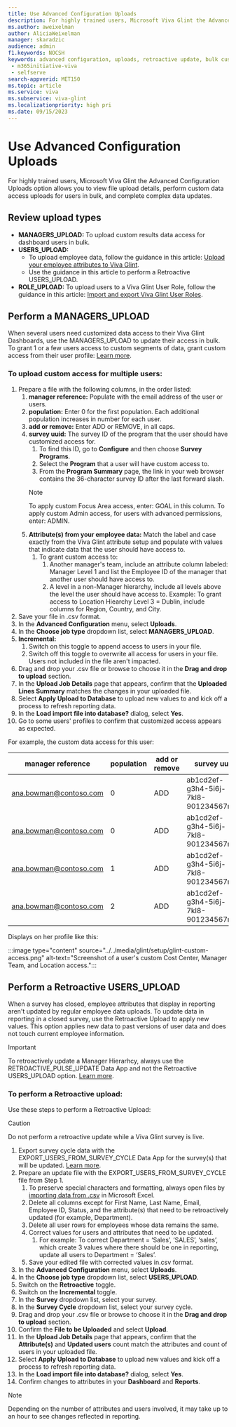 ```yaml
---
title: Use Advanced Configuration Uploads
description: For highly trained users, Microsoft Viva Glint the Advanced Configuration Uploads option allows you to perform custom data access uploads for users in bulk and complex data updates.
ms.author: aweixelman
author: AliciaWeixelman
manager: skaradzic
audience: admin
f1.keywords: NOCSH
keywords: advanced configuration, uploads, retroactive update, bulk custom access
 - m365initiative-viva
 - selfserve
search-appverid: MET150
ms.topic: article
ms.service: viva
ms.subservice: viva-glint
ms.localizationpriority: high pri
ms.date: 09/15/2023
---
```


# Use Advanced Configuration Uploads

For highly trained users, Microsoft Viva Glint the Advanced Configuration Uploads option allows you to view file upload details, perform custom data access uploads for users in bulk, and complete complex data updates.

## Review upload types

- **MANAGERS_UPLOAD:** To upload custom results data access for dashboard users in bulk.
- **USERS_UPLOAD:** 
   - To upload employee data, follow the guidance in this article: [Upload your employee attributes to Viva Glint](https://go.microsoft.com/fwlink/?linkid=2230742).
   - Use the guidance in this article to perform a Retroactive USERS_UPLOAD.
- **ROLE_UPLOAD:** To upload users to a Viva Glint User Role, follow the guidance in this article: [Import and export Viva Glint User Roles](https://go.microsoft.com/fwlink/?linkid=2230866).

## Perform a MANAGERS_UPLOAD

When several users need customized data access to their Viva Glint Dashboards, use the MANAGERS_UPLOAD to update their access in bulk. To grant 1 or a few users access to custom segments of data, grant custom access from their user profile: [Learn more](https://go.microsoft.com/fwlink/?linkid=2230740).

### To upload custom access for multiple users:

1. Prepare a file with the following columns, in the order listed:
      1. **manager reference:** Populate with the email address of the user or users.
      1. **population:** Enter 0 for the first population. Each additional population increases in number for each user.
      1. **add or remove:** Enter ADD or REMOVE, in all caps.
      1. **survey uuid:** The survey ID of the program that the user should have customized access for.
         1. To find this ID, go to **Configure** and then choose **Survey Programs**. 
         1. Select the **Program** that a user will have custom access to. 
         1. From the **Program Summary** page, the link in your web browser contains the 36-character survey ID after the last forward slash.
         > [!NOTE]
         > To apply custom Focus Area access, enter: GOAL in this column. To apply custom Admin access, for users with advanced permissions, enter: ADMIN.
      1. **Attribute(s) from your employee data:** Match the label and case exactly from the Viva Glint attribute setup and populate with values that indicate data that the user should have access to.
         1. To grant custom access to: 
            1. Another manager's team, include an attribute column labeled: Manager Level 1 and list the Employee ID of the manager that another user should have access to.
            1. A level in a non-Manager hierarchy, include all levels above the level the user should have access to. Example: To grant access to Location Hiearchy Level 3 = Dublin, include columns for Region, Country, and City.
1. Save your file in .csv format.
1. In the **Advanced Configuration** menu, select **Uploads**.
1. In the **Choose job type** dropdown list, select **MANAGERS_UPLOAD**.
1. **Incremental:**
   1. Switch on this toggle to append access to users in your file.
   1. Switch off this toggle to overwrite all access for users in your file. Users not included in the file aren't impacted.
1. Drag and drop your .csv file or browse to choose it in the **Drag and drop to upload** section.
1. In the **Upload Job Details** page that appears, confirm that the **Uploaded Lines Summary** matches the changes in your uploaded file.
1. Select **Apply Upload to Database** to upload new values to and kick off a process to refresh reporting data.
1. In the **Load import file into database?** dialog, select **Yes**.
1. Go to some users' profiles to confirm that customized access appears as expected.

For example, the custom data access for this user:

|manager reference  |population   |add or remove|survey uuid |Cost Center |Manager Level 1 |Region |Country |City |
|----------|-----------|------------|------------|------------|------------|------------|------------|------------|
|ana.bowman@contoso.com|0 |ADD|ab1cd2ef-g3h4-5i6j-7kl8-901234567m89 |37651 | | | | |
|ana.bowman@contoso.com|0 |ADD|ab1cd2ef-g3h4-5i6j-7kl8-901234567m89 |17123 | | | | |
|ana.bowman@contoso.com|1 |ADD|ab1cd2ef-g3h4-5i6j-7kl8-901234567m89 | |7890 | | | |
|ana.bowman@contoso.com|2 |ADD|ab1cd2ef-g3h4-5i6j-7kl8-901234567m89 | | |EMEA |Ireland |Dublin |

Displays on her profile like this:

:::image type="content" source="../../media/glint/setup/glint-custom-access.png" alt-text="Screenshot of a user's custom Cost Center, Manager Team, and Location access.":::

## Perform a Retroactive USERS_UPLOAD

When a survey has closed, employee attributes that display in reporting aren't updated by regular employee data uploads. To update data in reporting in a closed survey, use the Retroactive Upload to apply new values. This option applies new data to past versions of user data and does not touch current employee information.

> [!IMPORTANT]
> To retroactively update a Manager Hierarhcy, always use the RETROACTIVE_PULSE_UPDATE Data App and not the Retroactive USERS_UPLOAD option. [Learn more](https://go.microsoft.com/fwlink/?linkid=2245700).

### To perform a Retroactive upload:

Use these steps to perform a Retroactive Upload:

> [!CAUTION]
> Do not perform a retroactive update while a Viva Glint survey is live.

1. Export survey cycle data with the EXPORT_USERS_FROM_SURVEY_CYCLE Data App for the survey(s) that will be updated. [Learn more](https://go.microsoft.com/fwlink/?linkid=2245700).
1. Prepare an update file with the EXPORT_USERS_FROM_SURVEY_CYCLE file from Step 1.
   1. To preserve special characters and formatting, always open files by [importing data from .csv](https://go.microsoft.com/fwlink/?linkid=2247414) in Microsoft Excel.
   1. Delete all columns except for First Name, Last Name, Email, Employee ID, Status, and the attribute(s) that need to be retroactively updated (for example, Department).
   1. Delete all user rows for employees whose data remains the same.
   1. Correct values for users and attributes that need to be updated.
      1. For example: To correct Department = ‘Sales’, ‘SALES’, ‘sales’, which create 3 values where there should be one in reporting, update all users to Department = ‘Sales’.
   1. Save your edited file with corrected values in.csv format.
1. In the **Advanced Configuration** menu, select **Uploads**.
1. In the **Choose job type** dropdown list, select **USERS_UPLOAD**.
1. Switch on the **Retroactive** toggle.
1. Switch on the **Incremental** toggle.
1. In the **Survey** dropdown list, select your survey.
1. In the **Survey Cycle** dropdown list, select your survey cycle.
1. Drag and drop your .csv file or browse to choose it in the **Drag and drop to upload** section.
1. Confirm the **File to be Uploaded** and select **Upload**.
1. In the **Upload Job Details** page that appears, confirm that the **Attribute(s)** and **Updated users** count match the attributes and count of users in your uploaded file.
1. Select **Apply Upload to Database** to upload new values and kick off a process to refresh reporting data.
1. In the **Load import file into database?** dialog, select **Yes**.
1. Confirm changes to attributes in your **Dashboard** and **Reports**.

> [!NOTE]
> Depending on the number of attributes and users involved, it may take up to an hour to see changes reflected in reporting.    

